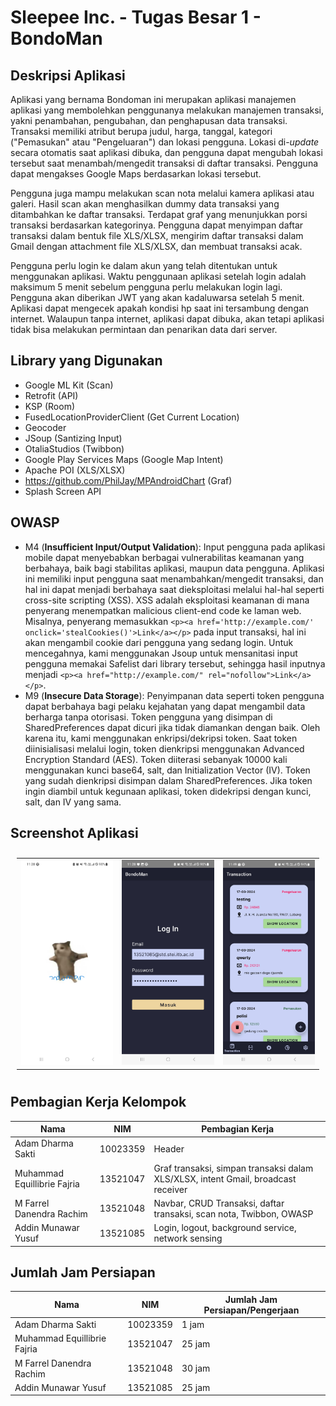# Sleepee Inc. - Tugas Besar 1 - BondoMan


## Deskripsi Aplikasi

Aplikasi yang bernama Bondoman ini merupakan aplikasi manajemen aplikasi yang membolehkan penggunanya melakukan manajemen transaksi, yakni penambahan, pengubahan, dan penghapusan data transaksi. Transaksi memiliki atribut berupa judul, harga, tanggal, kategori ("Pemasukan" atau "Pengeluaran") dan lokasi pengguna. Lokasi di-_update_ secara otomatis saat aplikasi dibuka, dan pengguna dapat mengubah lokasi tersebut saat menambah/mengedit transaksi di daftar transaksi. Pengguna dapat mengakses Google Maps berdasarkan lokasi tersebut.

Pengguna juga mampu melakukan scan nota melalui kamera aplikasi atau galeri. Hasil scan akan menghasilkan dummy data transaksi yang ditambahkan ke daftar transaksi. Terdapat graf yang menunjukkan porsi transaksi berdasarkan kategorinya. Pengguna dapat menyimpan daftar transaksi dalam bentuk file XLS/XLSX, mengirim daftar transaksi dalam Gmail dengan attachment file XLS/XLSX, dan membuat transaksi acak.

Pengguna perlu login ke dalam akun yang telah ditentukan untuk menggunakan aplikasi. Waktu penggunaan aplikasi setelah login adalah maksimum 5 menit sebelum pengguna perlu melakukan login lagi. Pengguna akan diberikan JWT yang akan kadaluwarsa setelah 5 menit. Aplikasi dapat mengecek apakah kondisi hp saat ini tersambung dengan internet. Walaupun tanpa internet, aplikasi dapat dibuka, akan tetapi aplikasi tidak bisa melakukan permintaan dan penarikan data dari server.

## Library yang Digunakan

- Google ML Kit (Scan)
- Retrofit (API)
- KSP (Room)
- FusedLocationProviderClient (Get Current Location)
- Geocoder
- JSoup (Santizing Input)
- OtaliaStudios (Twibbon)
- Google Play Services Maps (Google Map Intent)
- Apache POI (XLS/XLSX)
- https://github.com/PhilJay/MPAndroidChart (Graf)
- Splash Screen API

## OWASP
- M4 (**Insufficient Input/Output Validation**): Input pengguna pada aplikasi mobile dapat menyebabkan berbagai vulnerabilitas keamanan yang berbahaya, baik bagi stabilitas aplikasi, maupun data pengguna. Aplikasi ini memiliki input pengguna saat menambahkan/mengedit transaksi, dan hal ini dapat menjadi berbahaya saat dieksploitasi melalui hal-hal seperti cross-site scripting (XSS). XSS adalah eksploitasi keamanan di mana penyerang menempatkan malicious client-end code ke laman web. Misalnya, penyerang memasukkan ```<p><a href='http://example.com/' onclick='stealCookies()'>Link</a></p>``` pada input transaksi, hal ini akan mengambil cookie dari pengguna yang sedang login. Untuk mencegahnya, kami menggunakan Jsoup untuk mensanitasi input pengguna memakai Safelist dari library tersebut, sehingga hasil inputnya menjadi ```<p><a href="http://example.com/" rel="nofollow">Link</a></p>```.
- M9 (**Insecure Data Storage**): Penyimpanan data seperti token pengguna dapat berbahaya bagi pelaku kejahatan yang dapat mengambil data berharga tanpa otorisasi. Token pengguna yang disimpan di SharedPreferences dapat dicuri jika tidak diamankan dengan baik. Oleh karena itu, kami menggunakan enkripsi/dekripsi token. Saat token diinisialisasi melalui login, token dienkripsi menggunakan Advanced Encryption Standard (AES). Token diiterasi sebanyak 10000 kali menggunakan kunci base64, salt, dan Initialization Vector (IV). Token yang sudah dienkripsi disimpan dalam SharedPreferences. Jika token ingin diambil untuk kegunaan aplikasi, token didekripsi dengan kunci, salt, dan IV yang sama.

## Screenshot Aplikasi

<table style="padding:10px">
    <tr>
        <td><img src="./screenshots/splash-screen.jpg"  alt="1" ></td>
        <td><img src="./screenshots/login.jpg" alt="2"></td>
        <td><img src="./screenshots/transactions-list.jpg" alt="3"></td>
    </tr>
</table>

## Pembagian Kerja Kelompok

| Nama                        | NIM      | Pembagian Kerja                                                                   |
|-----------------------------|----------|-----------------------------------------------------------------------------------|
| Adam Dharma Sakti           | 10023359 | Header                                                                            |
| Muhammad Equillibrie Fajria | 13521047 | Graf transaksi, simpan transaksi dalam XLS/XLSX, intent Gmail, broadcast receiver |
| M Farrel Danendra Rachim    | 13521048 | Navbar, CRUD Transaksi, daftar transaksi, scan nota, Twibbon, OWASP               |
| Addin Munawar Yusuf         | 13521085 | Login, logout, background service, network sensing                                |

## Jumlah Jam Persiapan

| Nama                        | NIM      | Jumlah Jam Persiapan/Pengerjaan |
|-----------------------------|----------|---------------------------------|
| Adam Dharma Sakti           | 10023359 | 1 jam                           |
| Muhammad Equillibrie Fajria | 13521047 | 25 jam                          |
| M Farrel Danendra Rachim    | 13521048 | 30 jam                          |
| Addin Munawar Yusuf         | 13521085 | 25 jam                          |